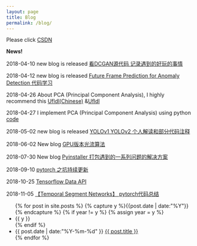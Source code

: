 ```yaml
---
layout: page
title: Blog
permalink: /blog/
---
```


Please click [CSDN](https://blog.csdn.net/windows_peng)

**News!**

2018-04-10 new blog is released [看DCGAN源代码 记录遇到的好玩的事情](https://blog.csdn.net/windows_peng/article/details/79871948)

2018-04-12 new blog is released [Future Frame Prediction for Anomaly Detection 代码学习](https://blog.csdn.net/windows_peng/article/details/79905075)

2018-04-26  About PCA (Principal Component Analysis), I highly recommend this [Ufldl(Chinese)](http://ufldl.stanford.edu/wiki/index.php/%E4%B8%BB%E6%88%90%E5%88%86%E5%88%86%E6%9E%90) &[Ufldl](http://ufldl.stanford.edu/wiki/index.php/PCA)

2018-04-27  I implement PCA (Principal Component Analysis) using python [code](https://blog.csdn.net/windows_peng/article/details/80099666)

2018-05-02  new blog is released [YOLOv1 YOLOv2 个人解读和部分代码注释 ](https://blog.csdn.net/windows_peng/article/details/80168327)

2018-06-02 New blog [GPU版本光流算法](https://blog.csdn.net/windows_peng/article/details/80568114#commentsedit)

2018-07-30 New blog [Pyinstaller 打包遇到的一系列问题的解决方案](https://mp.csdn.net/mdeditor/81285658#)

2018-09-10 [pytorch 之坑持续更新](https://mp.csdn.net/postedit/82596459)

2018-10-25 [Tensorflow Data API](https://mp.csdn.net/postedit/83376618)

2018-11-05 [【Temporal Segment Networks】 pytorch代码总结](https://mp.csdn.net/postedit/83751283)

<ul class="listing">
{% for post in site.posts %}
  {% capture y %}{{post.date | date:"%Y"}}{% endcapture %}
  {% if year != y %}
    {% assign year = y %}
    <li class="listing-seperator">{{ y }}</li>
  {% endif %}
  <li class="listing-item">
    <time datetime="{{ post.date | date:"%Y-%m-%d" }}">{{ post.date | date:"%Y-%m-%d" }}</time>
    <a href="{{ post.url | prepend: site.baseurl }}" title="{{ post.title }}">{{ post.title }}</a>
  </li>
{% endfor %}
</ul>
